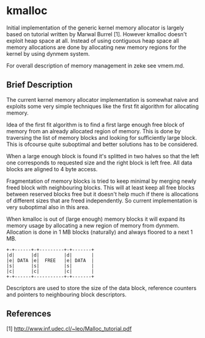 kmalloc
=======

Initial implementation of the generic kernel memory allocator is largely based
on tutorial written by Marwal Burrel [1]. However kmalloc doesn't exploit heap
space at all. Instead of using contiguous heap space all memory allocations are
done by allocating new memory regions for the kernel by using dynmem system.

For overall description of memory management in zeke see vmem.md.

Brief Description
-----------------

The current kernel memory allocator implementation is somewhat naive and
exploits some very simple techniques like the first fit algorithm for allocating
memory.

Idea of the first fit algorithm is to find a first large enough free block of
memory from an already allocated region of memory. This is done by traversing
the list of memory blocks and looking for sufficiently large block. This is
ofcourse quite suboptimal and better solutions has to be considered.

When a large enough block is found it's splitted in two halves so that the left
one corresponds to requested size and the right block is left free. All data
blocks are aligned to 4 byte access.

Fragmentation of memory blocks is tried to keep minimal by merging newly freed
block with neighbouring blocks. This will at least keep all free blocks between
reserved blocks free but it doesn't help much if there is allocations of
different sizes that are freed independently. So current implementation is very
suboptimal also in this area.

When kmalloc is out of (large enough) memory blocks it will expand its memory
usage by allocating a new region of memory from dynmem. Allocation is done in
1 MB blocks (naturally) and always floored to a next 1 MB.

    +-+------+-+---------+-+-------+
    |d|      |d|         |d|       |
    |e| DATA |e|  FREE   |e| DATA  |
    |s|      |s|         |s|       |
    |c|      |c|         |c|       |
    +-+------+-----------+-+-------+

Descriptors are used to store the size of the data block, reference counters and
pointers to neighbouring block descriptors.


References
----------

[1] http://www.inf.udec.cl/~leo/Malloc_tutorial.pdf
